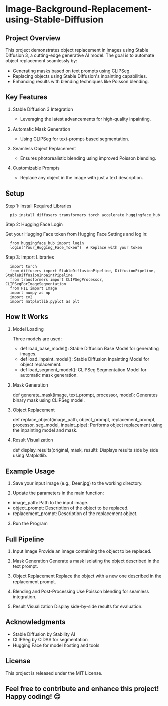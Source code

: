 # Image-Background-Replacement-using-Stable-Diffusion

## Project Overview

This project demonstrates object replacement in images using Stable Diffusion 3, a cutting-edge generative AI model. The goal is to automate object replacement seamlessly by:

- Generating masks based on text prompts using CLIPSeg.
- Replacing objects using Stable Diffusion's inpainting capabilities.
- Enhancing results with blending techniques like Poisson blending.
  
## Key Features

1. Stable Diffusion 3 Integration
    - Leveraging the latest advancements for high-quality inpainting.
      
2. Automatic Mask Generation
    - Using CLIPSeg for text-prompt-based segmentation.
      
3. Seamless Object Replacement
    - Ensures photorealistic blending using improved Poisson blending.
      
4. Customizable Prompts
    - Replace any object in the image with just a text description.

## Setup

Step 1: Install Required Libraries

  ```
    pip install diffusers transformers torch accelerate huggingface_hub
  ```
Step 2: Hugging Face Login

Get your Hugging Face token from Hugging Face Settings and log in:

  ```
    from huggingface_hub import login
    login("Your_Hugging_Face_Token")  # Replace with your token
  ```

Step 3: Import Libraries

  ```
    import torch
    from diffusers import StableDiffusionPipeline, DiffusionPipeline, StableDiffusionInpaintPipeline
    from transformers import CLIPSegProcessor, CLIPSegForImageSegmentation
    from PIL import Image
    import numpy as np
    import cv2
    import matplotlib.pyplot as plt
  ```

## How It Works

1. Model Loading
   
   Three models are used:
    
    - def load_base_model(): Stable Diffusion Base Model for generating images. 
    - def load_inpaint_model(): Stable Diffusion Inpainting Model for object replacement.
    - def load_segment_model(): CLIPSeg Segmentation Model for automatic mask generation.

2. Mask Generation
   
    def generate_mask(image, text_prompt, processor, model): Generates binary mask using CLIPSeg model.

3. Object Replacement
   
    def replace_object(image_path, object_prompt, replacement_prompt, processor, seg_model, inpaint_pipe): Performs object 
    replacement using the inpainting model and mask.

4. Result Visualization
   
    def display_results(original, mask, result): Displays results side by side using Matplotlib.

## Example Usage

1. Save your input image (e.g., Deer.jpg) to the working directory.
   
2. Update the parameters in the main function:
   
  - image_path: Path to the input image.
  - object_prompt: Description of the object to be replaced.
  - replacement_prompt: Description of the replacement object.

3. Run the Program

## Full Pipeline

1. Input Image
   Provide an image containing the object to be replaced.

2. Mask Generation
   Generate a mask isolating the object described in the text prompt.

3. Object Replacement
   Replace the object with a new one described in the replacement prompt.

4. Blending and Post-Processing
   Use Poisson blending for seamless integration.

5. Result Visualization
   Display side-by-side results for evaluation.

## Acknowledgments

   - Stable Diffusion by Stability AI
   - CLIPSeg by CIDAS for segmentation
   - Hugging Face for model hosting and tools
  
## License

This project is released under the MIT License.

## Feel free to contribute and enhance this project! Happy coding! 😊
